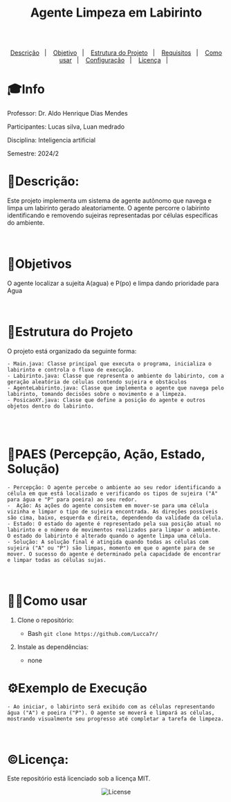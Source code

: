 <h1 align="center">Agente Limpeza em Labirinto</h1>
<br>
<br>


<p align="center">
  <a href="#-descrição">Descrição</a>&nbsp;&nbsp;&nbsp;|&nbsp;&nbsp;&nbsp;
  <a href="#-objetivo">Objetivo</a>&nbsp;&nbsp;&nbsp;|&nbsp;&nbsp;&nbsp;
  <a href="#-Estrutura do Projeto">Estrutura do Projeto</a>&nbsp;&nbsp;&nbsp;|&nbsp;&nbsp;&nbsp;
  <a href="#-Requisitos">Requisitos</a>&nbsp;&nbsp;&nbsp;|&nbsp;&nbsp;&nbsp;
  <a href="#-Como usar">Como usar</a>&nbsp;&nbsp;&nbsp;|&nbsp;&nbsp;&nbsp;
  <a href="#-Configuração">Configuração</a>&nbsp;&nbsp;&nbsp;|&nbsp;&nbsp;&nbsp;
  <a href="#licença">Licença</a>&nbsp;&nbsp;&nbsp;|&nbsp;&nbsp;&nbsp;
</p>

# 🎓Info
<p align="center">

Professor: Dr. Aldo Henrique Dias Mendes

Participantes: Lucas silva, Luan medrado

Disciplina: Inteligencia artificial

Semestre: 2024/2
</p>

# 📝Descrição:

Este projeto implementa um sistema de agente autônomo que navega e limpa um labirinto gerado aleatoriamente. O agente percorre o labirinto identificando e removendo sujeiras representadas por células específicas do ambiente.

<br>


# 🎯Objetivos
O agente localizar a sujeita A(agua) e P(po) e limpa dando prioridade para Agua

<br>


# 🔧Estrutura do Projeto

O projeto está organizado da seguinte forma:

    - Main.java: Classe principal que executa o programa, inicializa o labirinto e controla o fluxo de execução.
    - Labirinto.java: Classe que representa o ambiente do labirinto, com a geração aleatória de células contendo sujeira e obstáculos
    - AgenteLabirinto.java: Classe que implementa o agente que navega pelo labirinto, tomando decisões sobre o movimento e a limpeza.
    - PosicaoXY.java: Classe que define a posição do agente e outros objetos dentro do labirinto.
    
<br>

<br>

# 🚩PAES (Percepção, Ação, Estado, Solução)

    - Percepção: O agente percebe o ambiente ao seu redor identificando a célula em que está localizado e verificando os tipos de sujeira ("A" para água e "P" para poeira) ao seu redor.
    -  Ação: As ações do agente consistem em mover-se para uma célula vizinha e limpar o tipo de sujeira encontrada. As direções possíveis são cima, baixo, esquerda e direita, dependendo da validade da célula.
    - Estado: O estado do agente é representado pela sua posição atual no labirinto e o número de movimentos realizados para limpar o ambiente. O estado do labirinto é alterado quando o agente limpa uma célula.
    - Solução: A solução final é atingida quando todas as células com sujeira ("A" ou "P") são limpas, momento em que o agente para de se mover. O sucesso do agente é determinado pela capacidade de encontrar e limpar todas as células sujas.

<br>


# 👩‍🔧Como usar

1. Clone o repositório:

    - Bash
        ```git clone https://github.com/Lucca7r/```

2. Instale as dependências:

    - none



# ⚙️Exemplo de Execução
    - Ao iniciar, o labirinto será exibido com as células representando água ("A") e poeira ("P"). O agente se moverá e limpará as células, mostrando visualmente seu progresso até completar a tarefa de limpeza.
   
<br>


# ©Licença:

Este repositório está licenciado sob a licença MIT.
<p align="center">
  <img alt="License" src="https://img.shields.io/static/v1?label=license&message=MIT&color=49AA26&labelColor=000000">
</p>

